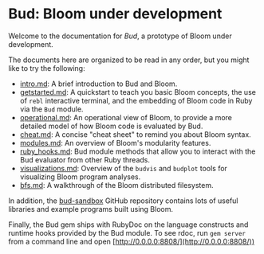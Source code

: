 Bud: Bloom under development
============================

Welcome to the documentation for *Bud*, a prototype of Bloom under development.

The documents here are organized to be read in any order, but you might like to
try the following:

* [intro.md][intro]: A brief introduction to Bud and Bloom.
* [getstarted.md][getstarted]: A quickstart to teach you basic Bloom
  concepts, the use of `rebl` interactive terminal, and the embedding of Bloom
  code in Ruby via the `Bud` module.
* [operational.md][operational]: An operational view of Bloom, to provide
  a more detailed model of how Bloom code is evaluated by Bud.
* [cheat.md][cheat]: A concise "cheat sheet" to remind you about Bloom syntax.
* [modules.md][modules]: An overview of Bloom's modularity features.
* [ruby\_hooks.md][ruby_hooks]: Bud module methods that allow you to
  interact with the Bud evaluator from other Ruby threads.
* [visualizations.md][visualizations]: Overview of the `budvis` and
  `budplot` tools for visualizing Bloom program analyses.
* [bfs.md][bfs]: A walkthrough of the Bloom distributed filesystem.

[intro]:          /bloom-lang/bud/blob/master/docs/intro.md
[getstarted]:     /bloom-lang/bud/blob/master/docs/getstarted.md
[operational]:    /bloom-lang/bud/blob/master/docs/operational.md
[cheat]:          /bloom-lang/bud/blob/master/docs/cheat.md
[modules]:        /bloom-lang/bud/blob/master/docs/modules.md
[ruby_hooks]:     /bloom-lang/bud/blob/master/docs/ruby_hooks.md
[visualizations]: /bloom-lang/bud/blob/master/docs/visualizations.md
[bfs]:            /bloom-lang/bud/blob/master/docs/bfs.md

In addition, the [bud-sandbox](http://github.com/bloom-lang/bud-sandbox) GitHub
repository contains lots of useful libraries and example programs built using
Bloom.

Finally, the Bud gem ships with RubyDoc on the language constructs and runtime
hooks provided by the Bud module. To see rdoc, run `gem server` from a command
line and open [http://0.0.0.0:8808/](http://0.0.0.0:8808/))